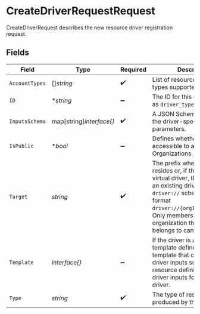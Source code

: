 # CreateDriverRequestRequest

CreateDriverRequest describes the new resource driver registration request.


## Fields

| Field                                                                                                                                                                                                                                                             | Type                                                                                                                                                                                                                                                              | Required                                                                                                                                                                                                                                                          | Description                                                                                                                                                                                                                                                       |
| ----------------------------------------------------------------------------------------------------------------------------------------------------------------------------------------------------------------------------------------------------------------- | ----------------------------------------------------------------------------------------------------------------------------------------------------------------------------------------------------------------------------------------------------------------- | ----------------------------------------------------------------------------------------------------------------------------------------------------------------------------------------------------------------------------------------------------------------- | ----------------------------------------------------------------------------------------------------------------------------------------------------------------------------------------------------------------------------------------------------------------- |
| `AccountTypes`                                                                                                                                                                                                                                                    | []*string*                                                                                                                                                                                                                                                        | :heavy_check_mark:                                                                                                                                                                                                                                                | List of resources accounts types supported by the driver                                                                                                                                                                                                          |
| `ID`                                                                                                                                                                                                                                                              | **string*                                                                                                                                                                                                                                                         | :heavy_minus_sign:                                                                                                                                                                                                                                                | The ID for this driver. Is used as `driver_type`.                                                                                                                                                                                                                 |
| `InputsSchema`                                                                                                                                                                                                                                                    | map[string]*interface{}*                                                                                                                                                                                                                                          | :heavy_check_mark:                                                                                                                                                                                                                                                | A JSON Schema specifying the driver-specific input parameters.                                                                                                                                                                                                    |
| `IsPublic`                                                                                                                                                                                                                                                        | **bool*                                                                                                                                                                                                                                                           | :heavy_minus_sign:                                                                                                                                                                                                                                                | Defines whether this driver is accessible to all Organizations.                                                                                                                                                                                                   |
| `Target`                                                                                                                                                                                                                                                          | *string*                                                                                                                                                                                                                                                          | :heavy_check_mark:                                                                                                                                                                                                                                                | The prefix where the driver resides or, if the driver is a virtual driver, the reference to an existing driver using the `driver://` schema of the format `driver://{orgId}/{driverId}`. Only members of the organization the driver belongs to can see 'target'. |
| `Template`                                                                                                                                                                                                                                                        | *interface{}*                                                                                                                                                                                                                                                     | :heavy_minus_sign:                                                                                                                                                                                                                                                | If the driver is a virtual driver, template defines a Go template that converts the driver inputs supplied in the resource definition into the driver inputs for the target driver.                                                                               |
| `Type`                                                                                                                                                                                                                                                            | *string*                                                                                                                                                                                                                                                          | :heavy_check_mark:                                                                                                                                                                                                                                                | The type of resource produced by this driver                                                                                                                                                                                                                      |